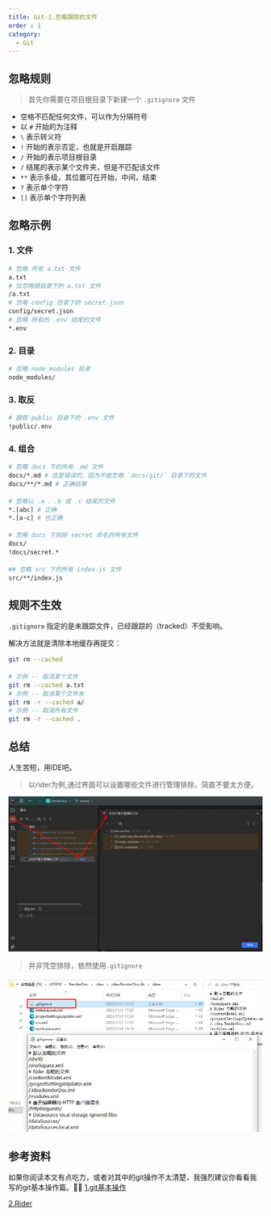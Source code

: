```yaml
---
title: Git-1.忽略跟踪的文件
order : 1
category:
  - Git
---
```


## 忽略规则

> 首先你需要在项目根目录下新建一个 `.gitignore` 文件

+ 空格不匹配任何文件，可以作为分隔符号
+ 以 `#` 开始的为注释
+ `\` 表示转义符
+ `!` 开始的表示否定，也就是开启跟踪
+ `/` 开始的表示项目根目录
+ `/` 结尾的表示某个文件夹，但是不匹配该文件
+ `**` 表示多级，其位置可在开始，中间，结束
+ `?` 表示单个字符
+ `[]` 表示单个字符列表

## 忽略示例

### 1. 文件

```bash
# 忽略 所有 a.txt 文件
a.txt
# 仅忽略根目录下的 a.txt 文件
/a.txt
# 忽略 config 目录下的 secret.json
config/secret.json
# 忽略 所有的 .env 结尾的文件
*.env
```

### 2. 目录

```bash
# 忽略 node_modules 目录
node_modules/
```

### 3. 取反

```bash
# 跟踪 public 目录下的 .env 文件
!public/.env
```

### 4. 组合

```bash
# 忽略 docs 下的所有 .md 文件
docs/*.md # 这是错误的，因为不能忽略 `docs/git/` 目录下的文件
docs/**/*.md # 正确结果

# 忽略以 .a 、.b 或 .c 结尾的文件
*.[abc] # 正确
*.[a-c] # 也正确

# 忽略 docs 下的除 secret 命名的所有文件
docs/
!docs/secret.*

## 忽略 src 下的所有 index.js 文件
src/**/index.js
```

## 规则不生效

`.gitignore` 指定的是未跟踪文件，已经跟踪的（tracked）不受影响。

解决方法就是清除本地缓存再提交：

```bash
git rm --cached

# 示例 -- 取消某个文件
git rm --cached a.txt
# 示例 -- 取消某个文件夹
git rm -r --cached a/
# 示例 -- 取消所有文件
git rm -r --cached .
```
## 总结

<chatmessage avatar="../../assets/emoji/blzt.png" :avatarWidth="40">
人生苦短，用IDE吧。
</chatmessage>

> 以rider为例,通过界面可以设置哪些文件进行管理排除，简直不要太方便。


![ide.png](assets%2Fide.png)
>并非凭空排除，依然使用`.gitignore` 

![idegitignore.png](assets%2Fidegitignore.png)

## 参考资料
如果你阅读本文有点吃力，或者对其中的git操作不太清楚，我强烈建议你看看我写的git基本操作篇。🤦‍♂️
[1.git基本操作](../git/README.md)

[2.Rider](https://www.jetbrains.com/zh-cn/rider/)